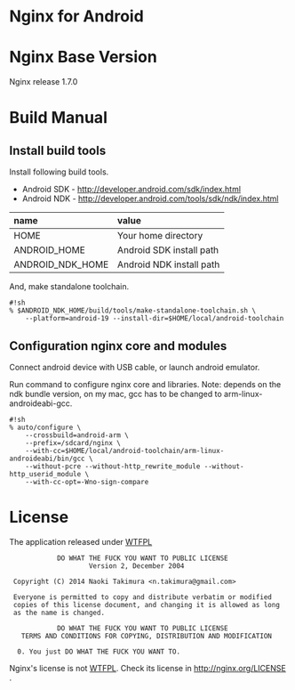Nginx for Android
====================

Nginx Base Version
====================

Nginx release 1.7.0

Build Manual
====================

Install build tools
--------------------
Install following build tools.

* Android SDK - http://developer.android.com/sdk/index.html
* Android NDK - http://developer.android.com/tools/sdk/ndk/index.html

| name | value |
| :--- | :---- |
| HOME | Your home directory |
| ANDROID_HOME | Android SDK install path |
| ANDROID_NDK_HOME | Android NDK install path |

And, make standalone toolchain.

```
#!sh
% $ANDROID_NDK_HOME/build/tools/make-standalone-toolchain.sh \
    --platform=android-19 --install-dir=$HOME/local/android-toolchain
```


Configuration nginx core and modules
--------------------
Connect android device with USB cable, or launch android emulator.

Run command to configure nginx core and libraries.
Note: depends on the ndk bundle version, on my mac, gcc has to be changed to arm-linux-androideabi-gcc.

```
#!sh
% auto/configure \
    --crossbuild=android-arm \
    --prefix=/sdcard/nginx \
    --with-cc=$HOME/local/android-toolchain/arm-linux-androideabi/bin/gcc \
    --without-pcre --without-http_rewrite_module --without-http_userid_module \
    --with-cc-opt=-Wno-sign-compare
```

License
====================

The application released under [WTFPL]

                DO WHAT THE FUCK YOU WANT TO PUBLIC LICENSE
                        Version 2, December 2004

     Copyright (C) 2014 Naoki Takimura <n.takimura@gmail.com>

     Everyone is permitted to copy and distribute verbatim or modified
     copies of this license document, and changing it is allowed as long
     as the name is changed.

                DO WHAT THE FUCK YOU WANT TO PUBLIC LICENSE
       TERMS AND CONDITIONS FOR COPYING, DISTRIBUTION AND MODIFICATION

      0. You just DO WHAT THE FUCK YOU WANT TO.

Nginx's license is not [WTFPL].
Check its license in http://nginx.org/LICENSE .


[developers.android.com]: http://developer.android.com/tools/sdk/ndk/index.html
[nginx]: http://nginx.com/
[WTFPL]: http://www.wtfpl.net/
[nginx-license]: http://nginx.org/LICENSE
